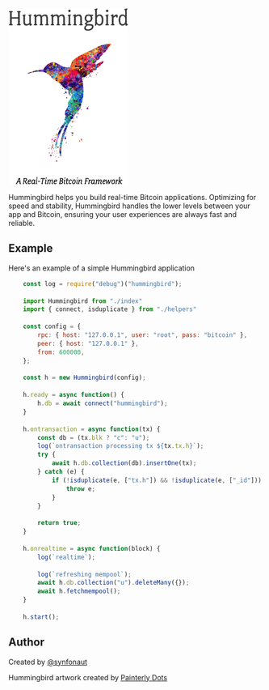 ![hummingbird](./hummingbird.png)



Hummingbird helps you build real-time Bitcoin applications. Optimizing for speed and stability, Hummingbird handles the lower levels between your app and Bitcoin, ensuring your user experiences are always fast and reliable.



## Example

Here's an example of a simple Hummingbird application

```javascript
    const log = require("debug")("hummingbird");

    import Hummingbird from "./index"
    import { connect, isduplicate } from "./helpers"

    const config = {
        rpc: { host: "127.0.0.1", user: "root", pass: "bitcoin" },
        peer: { host: "127.0.0.1" },
        from: 600000,
    };

    const h = new Hummingbird(config);

    h.ready = async function() {
        h.db = await connect("hummingbird");
    }

    h.ontransaction = async function(tx) {
        const db = (tx.blk ? "c": "u");
        log(`ontransaction processing tx ${tx.tx.h}`);
        try {
            await h.db.collection(db).insertOne(tx);
        } catch (e) {
            if (!isduplicate(e, ["tx.h"]) && !isduplicate(e, ["_id"])) {
                throw e;
            }
        }

        return true;
    }

    h.onrealtime = async function(block) {
        log(`realtime`);

        log(`refreshing mempool`);
        await h.db.collection("u").deleteMany({});
        await h.fetchmempool();
    }

    h.start();
```



## Author

Created by [@synfonaut](https://twitter.com/synfonaut)

Hummingbird artwork created by [Painterly Dots](https://www.painterlydots.com/products/hummingbird-watercolor-print-illustrations-art-print-wedding-gift-wall-art-poster-giclee-wall-decor-art-home-decor-wall-hanging-item-240)